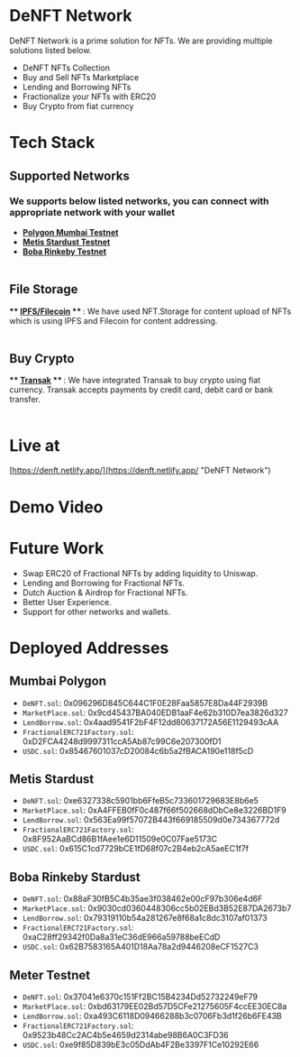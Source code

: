 # DeNFT Network

DeNFT Network is a prime solution for NFTs. We are providing multiple solutions listed below.

- DeNFT NFTs Collection
- Buy and Sell NFTs Marketplace
- Lending and Borrowing NFTs
- Fractionalize your NFTs with ERC20
- Buy Crypto from fiat currency

# Tech Stack

## Supported Networks

### We supports below listed networks, you can connect with appropriate network with your wallet

- <b> [Polygon Mumbai Testnet](https://polygon.technology/ "Polygon Mumbai Testnet") </b> <br/>
- <b> [Metis Stardust Testnet](https://www.metis.io/ "Metis Stardust Testnet") </b><br />
- <b> [Boba Rinkeby Testnet](https://boba.network/ "Boba Rinkeby Testnet") </b><br /><br/>
## File Storage

<b> ** [IPFS/Filecoin](https://ipfs.io/ "IPFS/Filecoin") ** </b> : We have used NFT.Storage for content upload of NFTs which is using IPFS and Filecoin for content addressing.<br /><br />

## Buy Crypto 

<b> ** [Transak](https://transak.com/ "Transak") ** </b> : We have integrated Transak to buy crypto using fiat currency. Transak accepts payments by credit card, debit card or bank transfer.<br /><br />

# Live at

[https://denft.netlify.app/](https://denft.netlify.app/ "DeNFT Network")

# Demo Video

# Future Work

- Swap ERC20 of Fractional NFTs by adding liquidity to Uniswap.
- Lending and Borrowing for Fractional NFTs.
- Dutch Auction & Airdrop for Fractional NFTs.
- Better User Experience.
- Support for other networks and wallets.


# Deployed Addresses

## Mumbai Polygon

- `DeNFT.sol`: 0x096296D845C644C1F0E28Faa5857E8Da44F2939B
- `MarketPlace.sol`: 0x9cd45437BA040EDB1aaF4e62b310D7ea3826d327
- `LendBorrow.sol`: 0x4aad9541F2bF4F12dd80637172A56E1129493cAA
- `FractionalERC721Factory.sol`: 0xD2FCA4248d9997311ccA5Ab87c99C6e207300fD1
- `USDC.sol`: 0x85467601037cD20084c6b5a2fBACA190e118f5cD

## Metis Stardust

- `DeNFT.sol`: 0xe6327338c5901bb6FfeB5c733601729683E8b6e5
- `MarketPlace.sol`: 0xA4FFEB0fF0c487f66f502668dDbCe8e3226BD1F9
- `LendBorrow.sol`: 0x563Ea99f57072B443f669185509d0e734367772d
- `FractionalERC721Factory.sol`: 0x8F952AaBCd86B1fAee1e6D11509e0C07Fae5173C
- `USDC.sol`: 0x615C1cd7729bCE1fD68f07c2B4eb2cA5aeEC1f7f

## Boba Rinkeby Stardust

- `DeNFT.sol`: 0x88aF30fB5C4b35ae3f038462e00cF97b306e4d6F
- `MarketPlace.sol`: 0x9030cd0360448306cc5b02EBd3B52E87DA2673b7
- `LendBorrow.sol`: 0x79319110b54a281267e8f68a1c8dc3107af01373
- `FractionalERC721Factory.sol`: 0xaC28ff29342f0Da8a31eC36dE966a59788beECdD
- `USDC.sol`: 0x62B7583165A401D18Aa78a2d9446208eCF1527C3

## Meter Testnet

- `DeNFT.sol`: 0x37041e6370c151Ff2BC15B4234Dd52732249eF79
- `MarketPlace.sol`: 0xbd63179EE02Bd57D5CFe21275605F4ccEE30EC8a
- `LendBorrow.sol`: 0xa493C6118D09466288b3c0706Fb3d1f26b6FE43B
- `FractionalERC721Factory.sol`: 0x9523b48Cc2AC4b5e4659d2314abe98B6A0C3FD36
- `USDC.sol`: 0xe9f85D839bE3c05DdAb4F2Be3397F1Ce10292E66
